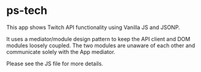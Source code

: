 # ps-tech

This app shows Twitch API functionality using Vanilla JS and JSONP.

It uses a mediator/module design pattern to keep the API client and
DOM modules loosely coupled. The two modules are unaware of each other
and communicate solely with the App mediator.

Please see the JS file for more details.